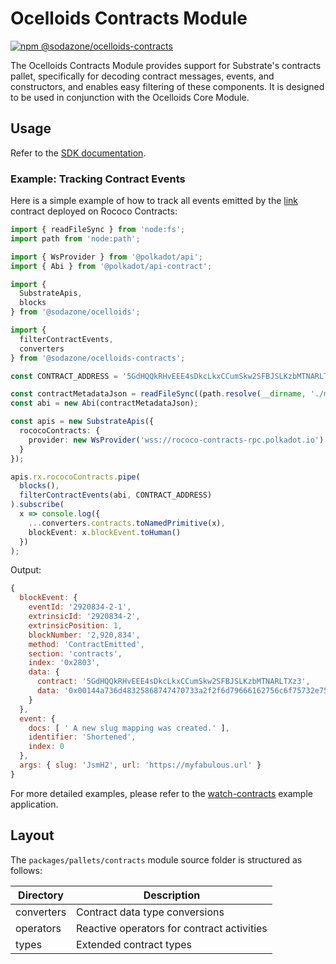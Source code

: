 # Ocelloids Contracts Module

<a href="https://www.npmjs.com/package/@sodazone/ocelloids-contracts">
  <img 
    src="https://img.shields.io/npm/v/@sodazone/ocelloids-contracts?color=69D2E7&labelColor=69D2E7&logo=npm&logoColor=333333"
    alt="npm @sodazone/ocelloids-contracts"
  />
</a>

The Ocelloids Contracts Module provides support for Substrate's contracts pallet, specifically for decoding contract messages, events, and constructors, and enables easy filtering of these components. It is designed to be used in conjunction with the Ocelloids Core Module.

## Usage

Refer to the [SDK documentation](https://sodazone.github.io/ocelloids/).

### Example: Tracking Contract Events

Here is a simple example of how to track all events emitted by the [link](https://github.com/paritytech/link) contract deployed on Rococo Contracts:

```typescript
import { readFileSync } from 'node:fs';
import path from 'node:path';

import { WsProvider } from '@polkadot/api';
import { Abi } from '@polkadot/api-contract';

import {
  SubstrateApis,
  blocks
} from '@sodazone/ocelloids';

import {
  filterContractEvents,
  converters
} from '@sodazone/ocelloids-contracts';

const CONTRACT_ADDRESS = '5GdHQQkRHvEEE4sDkcLkxCCumSkw2SFBJSLKzbMTNARLTXz3';

const contractMetadataJson = readFileSync((path.resolve(__dirname, './metadata.json'))).toString();
const abi = new Abi(contractMetadataJson);

const apis = new SubstrateApis({
  rococoContracts: {
    provider: new WsProvider('wss://rococo-contracts-rpc.polkadot.io')
  }
});

apis.rx.rococoContracts.pipe(
  blocks(),
  filterContractEvents(abi, CONTRACT_ADDRESS)
).subscribe(
  x => console.log({
    ...converters.contracts.toNamedPrimitive(x),
    blockEvent: x.blockEvent.toHuman()
  })
);
```

Output:

```javascript
{
  blockEvent: {
    eventId: '2920834-2-1',
    extrinsicId: '2920834-2',
    extrinsicPosition: 1,
    blockNumber: '2,920,834',
    method: 'ContractEmitted',
    section: 'contracts',
    index: '0x2803',
    data: {
      contract: '5GdHQQkRHvEEE4sDkcLkxCCumSkw2SFBJSLKzbMTNARLTXz3',
      data: '0x00144a736d48325868747470733a2f2f6d79666162756c6f75732e75726c'
    }
  },
  event: {
    docs: [ ' A new slug mapping was created.' ],
    identifier: 'Shortened',
    index: 0
  },
  args: { slug: 'JsmH2', url: 'https://myfabulous.url' }
}
```

For more detailed examples, please refer to the [watch-contracts](https://github.com/sodazone/ocelloids/tree/main/examples/watch-contracts) example application.

## Layout

The `packages/pallets/contracts` module source folder is structured as follows:

| Directory                    | Description                                |
|------------------------------|--------------------------------------------|
|  converters                  | Contract data type conversions             |
|  operators                   | Reactive operators for contract activities |
|  types                       | Extended contract types                    |
